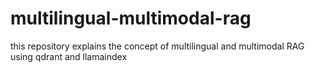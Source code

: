# multilingual-multimodal-rag
this repository explains the concept of multilingual and multimodal RAG using qdrant and llamaindex
